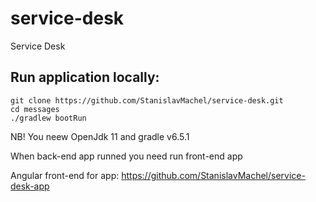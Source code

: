 # service-desk
Service Desk



## Run application locally:

```
git clone https://github.com/StanislavMachel/service-desk.git
cd messages
./gradlew bootRun
```

NB! You neew OpenJdk 11 and gradle v6.5.1

When back-end app runned you need run front-end app

Angular front-end for app: https://github.com/StanislavMachel/service-desk-app
